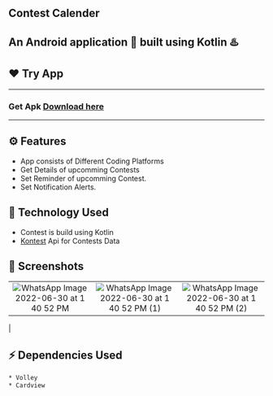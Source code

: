 ## Contest Calender
An Android application 📱 built using Kotlin ♨️ 
-------------------

## ❤️ Try App
---------------
### Get Apk [Download here]()
------------
## ⚙️ Features
* App consists of Different Coding Platforms
* Get Details of upcomming Contests
* Set Reminder of upcomming Contest.
* Set Notification Alerts.

## 🚀 Technology Used

* Contest is build using Kotlin
* [Kontest](https://kontests.net/api) Api for Contests Data




## 📸 Screenshots

||||
|:----------------------------------------:|:-----------------------------------------:|:-----------------------------------------: |
|  ![WhatsApp Image 2022-06-30 at 1 40 52 PM](https://user-images.githubusercontent.com/78532621/176627377-a86862d3-c39e-4271-a8d6-07e159f6394a.jpeg) | ![WhatsApp Image 2022-06-30 at 1 40 52 PM (1)](https://user-images.githubusercontent.com/78532621/176627192-417efbf7-c852-455e-b70a-632d566ab170.jpeg) | ![WhatsApp Image 2022-06-30 at 1 40 52 PM (2)](https://user-images.githubusercontent.com/78532621/176627163-60f70bbc-4d92-4449-9773-06f5d8503397.jpeg)
|


## ⚡ Dependencies Used
```sh
* Volley 
* Cardview
```

